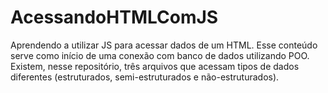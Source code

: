 # AcessandoHTMLComJS
Aprendendo a utilizar JS para acessar dados de um HTML. Esse conteúdo serve como início de uma conexão com banco de dados utilizando POO. Existem, nesse repositório, três arquivos que acessam tipos de dados diferentes (estruturados, semi-estruturados e não-estruturados).
